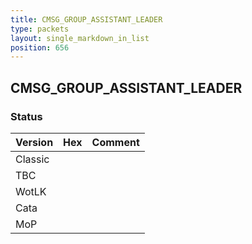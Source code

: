 ```yaml
---
title: CMSG_GROUP_ASSISTANT_LEADER
type: packets
layout: single_markdown_in_list
position: 656
---
```


## CMSG_GROUP_ASSISTANT_LEADER

### Status

Version | Hex | Comment
---------- | ---------- | ---------- 
Classic |  |  
TBC |  |  
WotLK |  |  
Cata |  |  
MoP |  |  